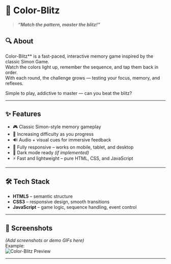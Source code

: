 # 🎨 Color-Blitz  
>**_“Match the pattern, master the blitz!”_**

## 🔍 About
Color-Blitz** is a fast-paced, interactive memory game inspired by the classic Simon Game.  
Watch the colors light up, remember the sequence, and tap them back in order.  
With each round, the challenge grows — testing your focus, memory, and reflexes.

Simple to play, addictive to master — can you beat the blitz?

---

## ✨ Features

- 🎮 Classic Simon-style memory gameplay  
- 🎯 Increasing difficulty as you progress  
- 🔊 Audio + visual cues for immersive feedback  
- 📱 Fully responsive – works on mobile, tablet, and desktop  
- 🌙 Dark mode ready *(if implemented)*  
- ⚡ Fast and lightweight – pure HTML, CSS, and JavaScript

---

## 🛠️ Tech Stack

- **HTML5** – semantic structure  
- **CSS3** – responsive design, smooth transitions  
- **JavaScript** – game logic, sequence handling, event control

---

## 📸 Screenshots

*(Add screenshots or demo GIFs here)*  
Example:  
![Color-Blitz Preview](link-to-screenshot-or-demo.gif)

---



